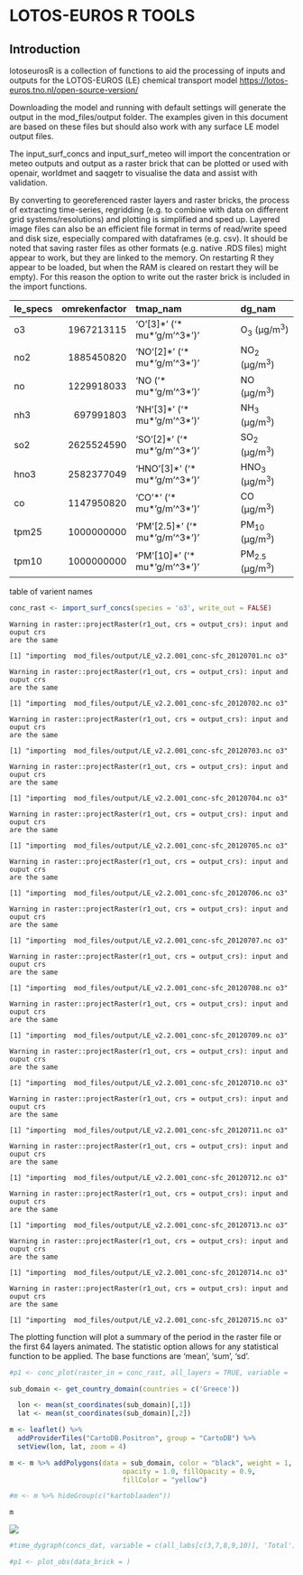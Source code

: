 LOTOS-EUROS R TOOLS
================

## Introduction

lotoseurosR is a collection of functions to aid the processing of inputs
and outputs for the LOTOS-EUROS (LE) chemical transport model
https://lotos-euros.tno.nl/open-source-version/

Downloading the model and running with default settings will generate
the output in the mod_files/output folder. The examples given in this
document are based on these files but should also work with any surface
LE model output files.

The input_surf_concs and input_surf_meteo will import the concentration
or meteo outputs and output as a raster brick that can be plotted or
used with openair, worldmet and saqgetr to visualise the data and assist
with validation.

By converting to georeferenced raster layers and raster bricks, the
process of extracting time-series, regridding (e.g. to combine with data
on different grid systems/resolutions) and plotting is simplified and
sped up. Layered image files can also be an efficient file format in
terms of read/write speed and disk size, especially compared with
dataframes (e.g. csv). It should be noted that saving raster files as
other formats (e.g. native .RDS files) might appear to work, but they
are linked to the memory. On restarting R they appear to be loaded, but
when the RAM is cleared on restart they will be empty). For this reason
the option to write out the raster brick is included in the import
functions.

| le_specs | omrekenfactor | tmap_nam                           | dg_nam                              |
|:---------|--------------:|:-----------------------------------|:------------------------------------|
| o3       |    1967213115 | ‘O’\[3\]\*’ (‘\* mu*’g/m’^3*’)’    | O<sub>3</sub> (μg/m<sup>3</sup>)    |
| no2      |    1885450820 | ‘NO’\[2\]\*’ (‘\* mu*’g/m’^3*’)’   | NO<sub>2</sub> (μg/m<sup>3</sup>)   |
| no       |    1229918033 | ‘NO (’\* mu*‘g/m’^3*’)’            | NO (μg/m<sup>3</sup>)               |
| nh3      |     697991803 | ‘NH’\[3\]\*’ (‘\* mu*’g/m’^3*’)’   | NH<sub>3</sub> (μg/m<sup>3</sup>)   |
| so2      |    2625524590 | ‘SO’\[2\]\*’ (‘\* mu*’g/m’^3*’)’   | SO<sub>2</sub> (μg/m<sup>3</sup>)   |
| hno3     |    2582377049 | ‘HNO’\[3\]\*’ (‘\* mu*’g/m’^3*’)’  | HNO<sub>3</sub> (μg/m<sup>3</sup>)  |
| co       |    1147950820 | ‘CO’\*’ (‘\* mu*’g/m’^3*’)’        | CO (μg/m<sup>3</sup>)               |
| tpm25    |    1000000000 | ‘PM’\[2.5\]\*’ (‘\* mu*’g/m’^3*’)’ | PM<sub>10</sub> (μg/m<sup>3</sup>)  |
| tpm10    |    1000000000 | ‘PM’\[10\]\*’ (‘\* mu*’g/m’^3*’)’  | PM<sub>2.5</sub> (μg/m<sup>3</sup>) |

table of varient names

``` r
conc_rast <- import_surf_concs(species = 'o3', write_out = FALSE)
```

    Warning in raster::projectRaster(r1_out, crs = output_crs): input and ouput crs
    are the same

    [1] "importing  mod_files/output/LE_v2.2.001_conc-sfc_20120701.nc o3"

    Warning in raster::projectRaster(r1_out, crs = output_crs): input and ouput crs
    are the same

    [1] "importing  mod_files/output/LE_v2.2.001_conc-sfc_20120702.nc o3"

    Warning in raster::projectRaster(r1_out, crs = output_crs): input and ouput crs
    are the same

    [1] "importing  mod_files/output/LE_v2.2.001_conc-sfc_20120703.nc o3"

    Warning in raster::projectRaster(r1_out, crs = output_crs): input and ouput crs
    are the same

    [1] "importing  mod_files/output/LE_v2.2.001_conc-sfc_20120704.nc o3"

    Warning in raster::projectRaster(r1_out, crs = output_crs): input and ouput crs
    are the same

    [1] "importing  mod_files/output/LE_v2.2.001_conc-sfc_20120705.nc o3"

    Warning in raster::projectRaster(r1_out, crs = output_crs): input and ouput crs
    are the same

    [1] "importing  mod_files/output/LE_v2.2.001_conc-sfc_20120706.nc o3"

    Warning in raster::projectRaster(r1_out, crs = output_crs): input and ouput crs
    are the same

    [1] "importing  mod_files/output/LE_v2.2.001_conc-sfc_20120707.nc o3"

    Warning in raster::projectRaster(r1_out, crs = output_crs): input and ouput crs
    are the same

    [1] "importing  mod_files/output/LE_v2.2.001_conc-sfc_20120708.nc o3"

    Warning in raster::projectRaster(r1_out, crs = output_crs): input and ouput crs
    are the same

    [1] "importing  mod_files/output/LE_v2.2.001_conc-sfc_20120709.nc o3"

    Warning in raster::projectRaster(r1_out, crs = output_crs): input and ouput crs
    are the same

    [1] "importing  mod_files/output/LE_v2.2.001_conc-sfc_20120710.nc o3"

    Warning in raster::projectRaster(r1_out, crs = output_crs): input and ouput crs
    are the same

    [1] "importing  mod_files/output/LE_v2.2.001_conc-sfc_20120711.nc o3"

    Warning in raster::projectRaster(r1_out, crs = output_crs): input and ouput crs
    are the same

    [1] "importing  mod_files/output/LE_v2.2.001_conc-sfc_20120712.nc o3"

    Warning in raster::projectRaster(r1_out, crs = output_crs): input and ouput crs
    are the same

    [1] "importing  mod_files/output/LE_v2.2.001_conc-sfc_20120713.nc o3"

    Warning in raster::projectRaster(r1_out, crs = output_crs): input and ouput crs
    are the same

    [1] "importing  mod_files/output/LE_v2.2.001_conc-sfc_20120714.nc o3"

    Warning in raster::projectRaster(r1_out, crs = output_crs): input and ouput crs
    are the same

    [1] "importing  mod_files/output/LE_v2.2.001_conc-sfc_20120715.nc o3"

The plotting function will plot a summary of the period in the raster
file or the first 64 layers animated. The statistic option allows for
any statistical function to be applied. The base functions are ‘mean’,
‘sum’, ‘sd’.

``` r
#p1 <- conc_plot(raster_in = conc_rast, all_layers = TRUE, variable = 'o3', start_hr = 1, end_hr = 30)
```

``` r
sub_domain <- get_country_domain(countries = c('Greece'))
```

``` r
  lon <- mean(st_coordinates(sub_domain)[,1])
  lat <- mean(st_coordinates(sub_domain)[,2])

m <- leaflet() %>% 
  addProviderTiles("CartoDB.Positron", group = "CartoDB") %>%
  setView(lon, lat, zoom = 4)

m <- m %>% addPolygons(data = sub_domain, color = "black", weight = 1,
                            opacity = 1.0, fillOpacity = 0.9,
                            fillColor = "yellow")

#m <- m %>% hideGroup(c("kartoblaaden"))

m
```

![](README_files/figure-gfm/unnamed-chunk-5-1.png)

``` r
#time_dygraph(concs_dat, variable = c(all_labs[c(3,7,8,9,10)], 'Total'), ylab = spec_df$dg_nam[1])

#p1 <- plot_obs(data_brick = )
```
